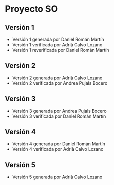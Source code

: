 # Proyecto SO

## Versión 1
* Versión 1 generada por Daniel Román Martín
* Versión 1 verificada por Adrià Calvo Lozano
* Versión 1 reverificada por Daniel Román Martín

## Versión 2
* Versión 2 generada por Adrià Calvo Lozano
* Versión 2 verificada por Andrea Pujals Bocero

## Versión 3
* Versión 3 generada por Andrea Pujals Bocero
* Versión 3 verificada por Daniel Román Martín

## Versión 4
* Versión 4 generada por Daniel Román Martín
* Versión 4 verificada por Adrià Calvo Lozano

## Versión 5
* Versión 5 generada por Adrià Calvo Lozano
